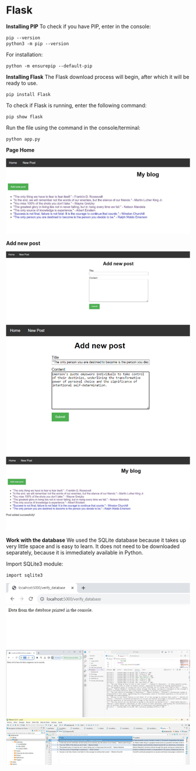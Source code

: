 # Flask

**Installing PIP**
To check if you have PIP, enter in the console:
```
pip --version
python3 -m pip --version
```
For installation:
```
python -m ensurepip --default-pip
```

**Installing Flask**
The Flask download process will begin, after which it will be ready to use.
```
pip install Flask
```
To check if Flask is running, enter the following command:
```
pip show flask
```

Run the file using the command in the console/terminal:
```
python app.py
```

**Page Home**

![Page Home](https://github.com/EkvKira/Blog_database_flask/blob/main/img_for_README/Home.jpg)

**Add new post**

![Page Add new post](https://github.com/EkvKira/Blog_database_flask/blob/main/img_for_README/Page_add_new_post.jpg)
![Add new post](https://github.com/EkvKira/Blog_database_flask/blob/main/img_for_README/Add_new_post.jpg)
![Success Add new post](https://github.com/EkvKira/Blog_database_flask/blob/main/img_for_README/Success_add_post.jpg)


**Work with the database**
We used the SQLite database because it takes up very little space and is easy to learn. It does not need to be downloaded separately, because it is immediately available in Python.

Import SQLite3 module:
```
import sqlite3
```
![Page for verify the database](https://github.com/EkvKira/Blog_database_flask/blob/main/img_for_README/Page_check_db.jpg)
![Check the database](https://github.com/EkvKira/Blog_database_flask/blob/main/img_for_README/Check_DB.jpg)
![Work in DBeaver](https://github.com/EkvKira/Blog_database_flask/blob/main/img_for_README/DBeaver_bd.jpg)